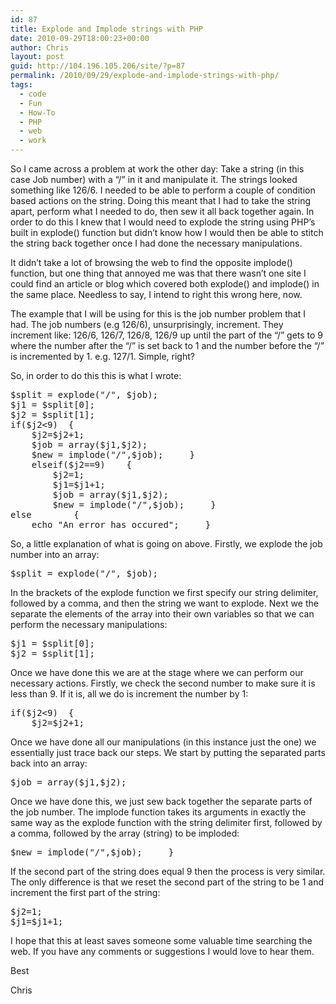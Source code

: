 ```yaml
---
id: 87
title: Explode and Implode strings with PHP
date: 2010-09-29T18:00:23+00:00
author: Chris
layout: post
guid: http://104.196.105.206/site/?p=87
permalink: /2010/09/29/explode-and-implode-strings-with-php/
tags:
  - code
  - Fun
  - How-To
  - PHP
  - web
  - work
---
```

So I came across a problem at work the other day: Take a string (in this case Job number) with a &#8220;/&#8221; in it and manipulate it. The strings looked something like 126/6. I needed to be able to perform a couple of condition based actions on the string. Doing this meant that I had to take the string apart, perform what I needed to do, then sew it all back together again. In order to do this I knew that I would need to explode the string using PHP&#8217;s built in explode() function but didn&#8217;t know how I would then be able to stitch the string back together once I had done the necessary manipulations.

<!--more-->It didn&#8217;t take a lot of browsing the web to find the opposite implode() function, but one thing that annoyed me was that there wasn&#8217;t one site I could find an article or blog which covered both explode() and implode() in the same place. Needless to say, I intend to right this wrong here, now.

The example that I will be using for this is the job number problem that I had. The job numbers (e.g 126/6), unsurprisingly, increment. They increment like: 126/6, 126/7, 126/8, 126/9 up until the part of the &#8220;/&#8221; gets to 9 where the number after the &#8220;/&#8221; is set back to 1 and the number before the &#8220;/&#8221; is incremented by 1. e.g. 127/1. Simple, right?

So, in order to do this this is what I wrote:

<pre lang="PHP">$split = explode("/", $job);
$j1 = $split[0];
$j2 = $split[1];
if($j2&lt;9)  {
    $j2=$j2+1;
    $job = array($j1,$j2);
    $new = implode("/",$job);     }
    elseif($j2==9)    {
        $j2=1;
        $j1=$j1+1;
        $job = array($j1,$j2);
        $new = implode("/",$job);     }
else        {
    echo "An error has occured";     }</pre>

So, a little explanation of what is going on above. Firstly, we explode the job number into an array:

<pre lang="PHP">$split = explode("/", $job);</pre>

In the brackets of the explode function we first specify our string delimiter, followed by a comma, and then the string we want to explode. Next we the separate the elements of the array into their own variables so that we can perform the necessary manipulations:

<pre lang="PHP">$j1 = $split[0];
$j2 = $split[1];</pre>

Once we have done this we are at the stage where we can perform our necessary actions. Firstly, we check the second number to make sure it is less than 9. If it is, all we do is increment the number by 1:

<pre lang="PHP">if($j2&lt;9)  {
    $j2=$j2+1;</pre>

Once we have done all our manipulations (in this instance just the one) we essentially just trace back our steps. We start by putting the separated parts back into an array:

<pre lang="PHP">$job = array($j1,$j2);</pre>

Once we have done this, we just sew back together the separate parts of the job number. The implode function takes its arguments in exactly the same way as the explode function with the string delimiter first, followed by a comma, followed by the array (string) to be imploded:

<pre lang="PHP">$new = implode("/",$job);     }</pre>

If the second part of the string does equal 9 then the process is very similar. The only difference is that we reset the second part of the string to be 1 and increment the first part of the string:

<pre lang="PHP">$j2=1;
$j1=$j1+1;</pre>

I hope that this at least saves someone some valuable time searching the web. If you have any comments or suggestions I would love to hear them.

Best

Chris